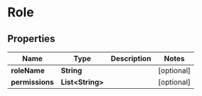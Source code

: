 
# Role

## Properties
Name | Type | Description | Notes
------------ | ------------- | ------------- | -------------
**roleName** | **String** |  |  [optional]
**permissions** | **List&lt;String&gt;** |  |  [optional]



